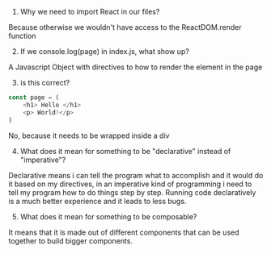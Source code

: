 1. Why we need to import React in our files?

Because otherwise we wouldn't have access to the ReactDOM.render function

2. If we console.log(page) in index.js, what show up?

A Javascript Object with directives to how to render the element in the page

3. is this correct?

```js
const page = (
    <h1> Hello </h1>
    <p> World!</p>
)
```

No, because it needs to be wrapped inside a div

4. What does it mean for something to be "declarative" instead of "imperative"?

Declarative means i can tell the program what to accomplish and it would do it based on my directives, in an imperative
kind of programming i need to tell my program how to do things step by step. Running code declaratively is a much
better experience and it leads to less bugs.

5. What does it mean for something to be composable?

It means that it is made out of different components that can be used together to build bigger components.
